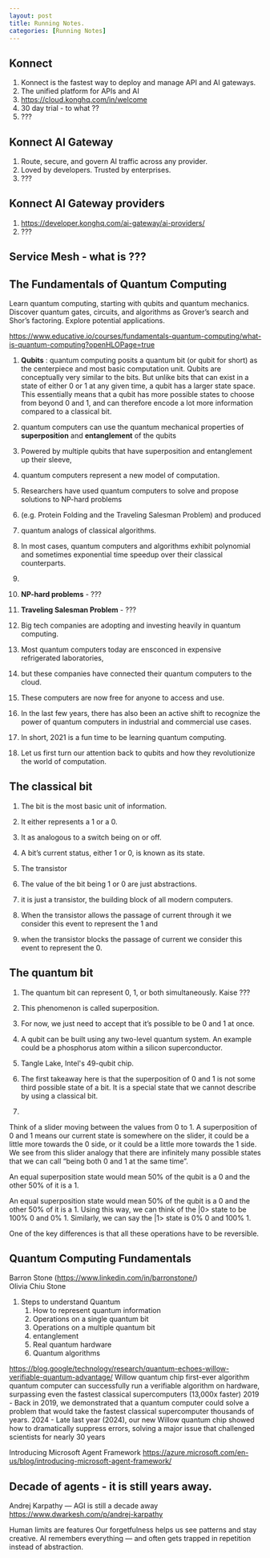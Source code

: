 ```yaml
---
layout: post
title: Running Notes. 
categories: [Running Notes] 
---
```



## Konnect 
1. Konnect is the fastest way to deploy and manage API and AI gateways.
1. The unified platform for APIs and AI
1. https://cloud.konghq.com/in/welcome
1. 30 day trial - to what ?? 
1. ??? 

## Konnect AI Gateway 

1. Route, secure, and govern AI traffic across any provider.
1. Loved by developers. Trusted by enterprises.
1. ??? 

## Konnect AI Gateway providers
1. https://developer.konghq.com/ai-gateway/ai-providers/
1. ???

## Service Mesh - what is ??? 

## The Fundamentals of Quantum Computing

Learn quantum computing, starting with qubits and quantum mechanics. 
Discover quantum gates, circuits, and algorithms as Grover’s search and Shor’s factoring. 
Explore potential applications.

https://www.educative.io/courses/fundamentals-quantum-computing/what-is-quantum-computing?openHLOPage=true

1. **Qubits** : quantum computing posits a quantum bit (or qubit for short) as the centerpiece and most basic computation unit. Qubits are conceptually very similar to the bits. But unlike bits that can exist in a state of either 0 or 1 at any given time, a qubit has a larger state space. This essentially means that a qubit has more possible states to choose from beyond 0 and 1, and can therefore encode a lot more information compared to a classical bit.
1. quantum computers can use the quantum mechanical properties of **superposition** and **entanglement** of the qubits 

1. Powered by multiple qubits that have superposition and entanglement up their sleeve, 
1. quantum computers represent a new model of computation. 
1. Researchers have used quantum computers to solve and propose solutions to NP-hard problems 
1. (e.g. Protein Folding and the Traveling Salesman Problem) and produced 
1. quantum analogs of classical algorithms. 
1. In most cases, quantum computers and algorithms exhibit polynomial and sometimes exponential time speedup over their classical counterparts.
1. 

1. **NP-hard problems** - ??? 
1. **Traveling Salesman Problem** - ??? 

1. Big tech companies are adopting and investing heavily in quantum computing. 
1. Most quantum computers today are ensconced in expensive refrigerated laboratories, 
1. but these companies have connected their quantum computers to the cloud. 
1. These computers are now free for anyone to access and use. 
1. In the last few years, there has also been an active shift to recognize the power of quantum computers in industrial and commercial use cases. 
1. In short, 2021 is a fun time to be learning quantum computing.
1. Let us first turn our attention back to qubits and how they revolutionize the world of computation.

## The classical bit

1. The bit is the most basic unit of information. 
1. It either represents a 1 or a 0. 
1. It as analogous to a switch being on or off. 
1. A bit’s current status, either 1 or 0, is known as its state.

1. The transistor
1. The value of the bit being 1 or 0 are just abstractions. 
1. it is just a transistor, the building block of all modern computers. 
1. When the transistor allows the passage of current through it we consider this event to represent the 1 and 
1. when the transistor blocks the passage of current we consider this event to represent the 0.

## The quantum bit

1. The quantum bit can represent 0, 1, or both simultaneously. Kaise ??? 
1. This phenomenon is called superposition. 
1. For now, we just need to accept that it’s possible to be 0 and 1 at once.

1. A qubit can be built using any two-level quantum system. An example could be a phosphorus atom within a silicon superconductor.
1. Tangle Lake, Intel's 49-qubit chip.
1. The first takeaway here is that the superposition of 0 and 1 is not some third possible state of a bit. It is a special state that we cannot describe by using a classical bit.
1. 


Think of a slider moving between the values from 0 to 1. 
A superposition of 0 and 1 means our current state is somewhere on the slider, 
it could be a little more towards the 0 side, or it could be a little more towards the 1 side. 
We see from this slider analogy that there are infinitely many possible states 
that we can call “being both 0 and 1 at the same time”.

An equal superposition state would mean 50% of the qubit is a 0 and the other 50% of it is a 1. 

An equal superposition state would mean 50% of the qubit is a 0 and the other 50% of it is a 1. Using this way, we can think of the 
|0> state to be 100% 0 and 0% 1. 
Similarly, we can say the 
|1> state is 0% 0 and 100% 1.


One of the key differences is that all these operations have to be reversible.


## Quantum Computing Fundamentals 

Barron Stone (https://www.linkedin.com/in/barronstone/)  
Olivia Chiu Stone

1. Steps to understand Quantum
    1. How to represent quantum information
    1. Operations on a single quantum bit 
    1. Operations on a multiple quantum bit 
    1. entanglement
    1. Real quantum hardware 
    1. Quantum algorithms

https://blog.google/technology/research/quantum-echoes-willow-verifiable-quantum-advantage/
Willow quantum chip
first-ever algorithm
quantum computer can successfully run a verifiable algorithm on hardware, surpassing even the fastest classical supercomputers (13,000x faster)
2019 - Back in 2019, we demonstrated that a quantum computer could solve a problem that would take the fastest classical supercomputer thousands of years.
2024 - Late last year (2024), our new Willow quantum chip showed how to dramatically suppress errors, solving a major issue that challenged scientists for nearly 30 years


Introducing Microsoft Agent Framework
https://azure.microsoft.com/en-us/blog/introducing-microsoft-agent-framework/



## Decade of agents - it is still years away. 
Andrej Karpathy — AGI is still a decade away
https://www.dwarkesh.com/p/andrej-karpathy

Human limits are features 
Our forgetfulness helps us see patterns and stay creative. AI remembers everything — and often gets trapped in repetition instead of abstraction.


